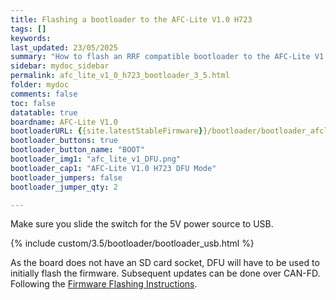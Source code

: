 ```yaml
---
title: Flashing a bootloader to the AFC-Lite V1.0 H723
tags: []
keywords: 
last_updated: 23/05/2025
summary: "How to flash an RRF compatible bootloader to the AFC-Lite V1.0 H723"
sidebar: mydoc_sidebar
permalink: afc_lite_v1_0_h723_bootloader_3_5.html
folder: mydoc
comments: false
toc: false
datatable: true
boardname: AFC-Lite V1.0
bootloaderURL: {{site.latestStableFirmware}}/bootloader/bootloader_afclite1_h723.bin
bootloader_buttons: true
bootloader_button_name: "BOOT"
bootloader_img1: "afc_lite_v1_DFU.png"
bootloader_cap1: "AFC-Lite V1.0 H723 DFU Mode"
bootloader_jumpers: false
bootloader_jumper_qty: 2

---
```


Make sure you slide the switch for the 5V power source to USB.

{% include custom/3.5/bootloader/bootloader_usb.html %}

As the board does not have an SD card socket, DFU will have to be used to initially flash the firmware. Subsequent updates can be done over CAN-FD. Following the [Firmware Flashing Instructions](afc_lite_v1_0_h723_flash_firmware_3_5.html).

